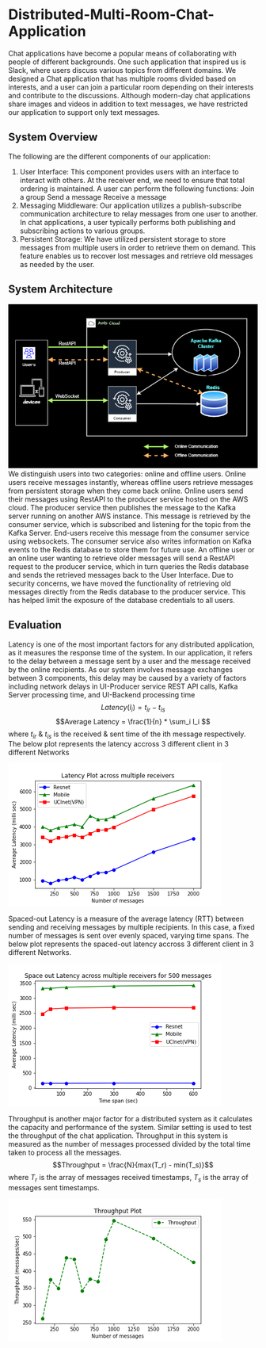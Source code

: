 # Distributed-Multi-Room-Chat-Application
Chat applications have become a popular means of collaborating with people of different backgrounds. One such application that inspired us is Slack, where users discuss various topics from different domains. We designed a Chat application that has multiple rooms divided based on interests, and a user can join a particular room depending on their interests and contribute to the discussions. Although modern-day chat applications share images and videos in addition to text messages, we have restricted our application to support only text messages.

## System Overview
The following are the different components of our application:
1. User Interface: This component provides users with an interface to interact with others. At the receiver end, we need to ensure that total ordering is maintained. A user can perform the following functions:
  Join a group
  Send a message
  Receive a message 
2. Messaging Middleware: Our application utilizes a publish-subscribe communication architecture to relay messages from one user to another. In chat applications, a user typically performs both publishing and subscribing actions to various groups.
3. Persistent Storage: We have utilized persistent storage to store messages from multiple users in order to retrieve them on demand. This feature enables us to recover lost messages and retrieve old messages as needed by the user.

## System Architecture
![alt text](https://github.com/manikanta-72/Distributed-Multi-Room-Chat-Application/blob/main/design_image.png)
We distinguish users into two categories: online and offline users. Online users receive messages instantly, whereas offline users retrieve messages from persistent storage when they come back online.
Online users send their messages using RestAPI to the producer service hosted on the AWS cloud. The producer service then publishes the message to the Kafka server running on another AWS instance. This message is retrieved by the consumer service, which is subscribed and listening for the topic from the Kafka Server. End-users receive this message from the consumer service using websockets. The consumer service also writes information on Kafka events to the Redis database to store them for future use.
An offline user or an online user wanting to retrieve older messages will send a RestAPI request to the producer service, which in turn queries the Redis database and sends the retrieved messages back to the User Interface. Due to security concerns, we have moved the functionality of retrieving old messages directly from the Redis database to the producer service. This has helped limit the exposure of the database credentials to all users.

## Evaluation
Latency is one of the most important factors for any distributed application, as it measures the response time of the system. In our application, it refers to the delay between a message sent by a user and the message received by the online recipients. As our system involves message exchanges between 3 components, this delay may be caused by a variety of factors including network delays in UI-Producer service REST API calls, Kafka Server processing time, and UI-Backend processing time
$$Latency(l_i) = t_{ir} - t_{is}$$
$$Average Latency = \frac{1}{n} * \sum_i l_i $$
where $t_{ir}$ & $t_{is}$ is the received & sent time of the ith message respectively.
The below plot represents the latency accross 3 different client in 3 different Networks

![alt text](https://github.com/manikanta-72/Distributed-Multi-Room-Chat-Application/blob/main/latency%20(1).png)

Spaced-out Latency is a measure of the average latency (RTT) between sending and receiving messages by multiple recipients. In this case, a fixed number of messages is sent over evenly spaced, varying time spans.
The below plot represents the spaced-out latency accross 3 different client in 3 different Networks.

![alt text](https://github.com/manikanta-72/Distributed-Multi-Room-Chat-Application/blob/main/space_out_latency.png)

Throughput is another major factor for a distributed system as it calculates the capacity and performance of the system. Similar setting is used to test the throughput of the chat application. Throughput in this system is measured as the number of messages processed divided by the total time taken to process all the messages.
$$Throughput = \frac{N}{max(T_r) - min(T_s)}$$
where $T_r$ is the array of messages received timestamps, $T_s$ is the array of messages sent timestamps.

![alt text](https://github.com/manikanta-72/Distributed-Multi-Room-Chat-Application/blob/main/throughput.png)


